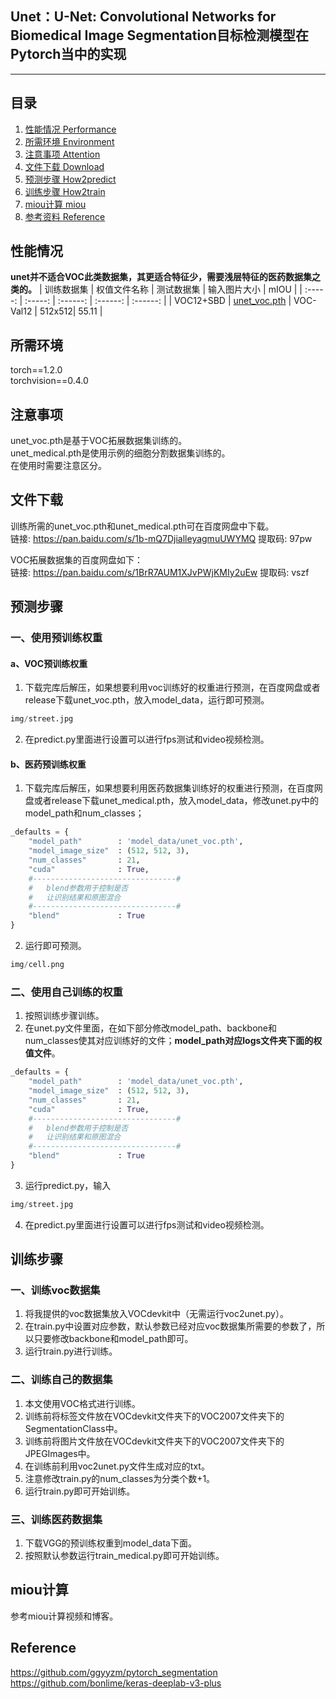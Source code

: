 ## Unet：U-Net: Convolutional Networks for Biomedical Image Segmentation目标检测模型在Pytorch当中的实现
---

## 目录
1. [性能情况 Performance](#性能情况)
2. [所需环境 Environment](#所需环境)
3. [注意事项 Attention](#注意事项)
4. [文件下载 Download](#文件下载)
5. [预测步骤 How2predict](#预测步骤)
6. [训练步骤 How2train](#训练步骤)
7. [miou计算 miou](#miou计算)
8. [参考资料 Reference](#Reference)

## 性能情况
**unet并不适合VOC此类数据集，其更适合特征少，需要浅层特征的医药数据集之类的。**
| 训练数据集 | 权值文件名称 | 测试数据集 | 输入图片大小 | mIOU | 
| :-----: | :-----: | :------: | :------: | :------: | 
| VOC12+SBD | [unet_voc.pth](https://github.com/bubbliiiing/unet-pytorch/releases/download/v1.0/unet_voc.pth) | VOC-Val12 | 512x512| 55.11 | 

## 所需环境
torch==1.2.0    
torchvision==0.4.0   

## 注意事项
unet_voc.pth是基于VOC拓展数据集训练的。  
unet_medical.pth是使用示例的细胞分割数据集训练的。  
在使用时需要注意区分。  

## 文件下载
训练所需的unet_voc.pth和unet_medical.pth可在百度网盘中下载。    
链接: https://pan.baidu.com/s/1b-mQ7DjialleyagmuUWYMQ 提取码: 97pw    

VOC拓展数据集的百度网盘如下：  
链接: https://pan.baidu.com/s/1BrR7AUM1XJvPWjKMIy2uEw 提取码: vszf     

## 预测步骤
### 一、使用预训练权重
#### a、VOC预训练权重
1. 下载完库后解压，如果想要利用voc训练好的权重进行预测，在百度网盘或者release下载unet_voc.pth，放入model_data，运行即可预测。  
```python
img/street.jpg
```    
2. 在predict.py里面进行设置可以进行fps测试和video视频检测。      
#### b、医药预训练权重
1. 下载完库后解压，如果想要利用医药数据集训练好的权重进行预测，在百度网盘或者release下载unet_medical.pth，放入model_data，修改unet.py中的model_path和num_classes；
```python
_defaults = {
    "model_path"        : 'model_data/unet_voc.pth',
    "model_image_size"  : (512, 512, 3),
    "num_classes"       : 21,
    "cuda"              : True,
    #--------------------------------#
    #   blend参数用于控制是否
    #   让识别结果和原图混合
    #--------------------------------#
    "blend"             : True
}

```
2. 运行即可预测。  
```python
img/cell.png
```
### 二、使用自己训练的权重
1. 按照训练步骤训练。    
2. 在unet.py文件里面，在如下部分修改model_path、backbone和num_classes使其对应训练好的文件；**model_path对应logs文件夹下面的权值文件**。    
```python
_defaults = {
    "model_path"        : 'model_data/unet_voc.pth',
    "model_image_size"  : (512, 512, 3),
    "num_classes"       : 21,
    "cuda"              : True,
    #--------------------------------#
    #   blend参数用于控制是否
    #   让识别结果和原图混合
    #--------------------------------#
    "blend"             : True
}
```
3. 运行predict.py，输入    
```python
img/street.jpg
```   
4. 在predict.py里面进行设置可以进行fps测试和video视频检测。    

## 训练步骤
### 一、训练voc数据集
1. 将我提供的voc数据集放入VOCdevkit中（无需运行voc2unet.py）。  
2. 在train.py中设置对应参数，默认参数已经对应voc数据集所需要的参数了，所以只要修改backbone和model_path即可。  
3. 运行train.py进行训练。  

### 二、训练自己的数据集
1. 本文使用VOC格式进行训练。  
2. 训练前将标签文件放在VOCdevkit文件夹下的VOC2007文件夹下的SegmentationClass中。    
3. 训练前将图片文件放在VOCdevkit文件夹下的VOC2007文件夹下的JPEGImages中。    
4. 在训练前利用voc2unet.py文件生成对应的txt。
5. 注意修改train.py的num_classes为分类个数+1。  
6. 运行train.py即可开始训练。  

### 三、训练医药数据集
1. 下载VGG的预训练权重到model_data下面。  
2. 按照默认参数运行train_medical.py即可开始训练。

## miou计算
参考miou计算视频和博客。  

## Reference
https://github.com/ggyyzm/pytorch_segmentation  
https://github.com/bonlime/keras-deeplab-v3-plus

